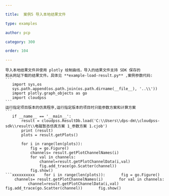 ```yaml
---

title:  案例5 导入本地结果文件

type: examples

author: pcp

category: 300

order: 104

---
```



    导入本地结果文件并使用 plotly 绘制曲线，导入的结果文件支持 SDK 保存的
    和从网站下载的结果文件。具体见 **example-load-result.py** ,案例参数代码:
    ```
       import sys,os
       sys.path.append(os.path.join(os.path.dirname(__file__), '..\\'))
       import plotly.graph_objects as go
       import cloudpss
    ```
    运行指定项目版本的仿真程序,运行指定版本的项目时只能参数方案和计算方案
    ```
       if __name__ == '__main__':
           result = cloudpss.ResultDb.load('C:\\Users\\dps-dm\\cloudpss-sdk\\result\\电磁暂态仿真方案 1_参数方案 1.cjob')
           print (result)
           plots = result.getPlots()
    
           for i in range(len(plots)):
               fig = go.Figure()
               channels= result.getPlotChannelNames(i)
               for val in channels:
                   channel=result.getPlotChannelData(i,val)
                   fig.add_trace(go.Scatter(channel))
               fig.show()
    ```xxxxxxxxxx    for i in range(len(plots)):       fig = go.Figure()       channels= result.getPlotChannelNames(i)       for val in channels:           channel=result.getPlotChannelData(i,val)           fig.add_trace(go.Scatter(channel))       fig.show()
